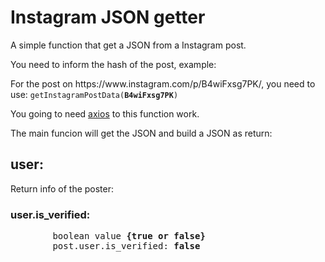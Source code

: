<div>
    <h1>
        Instagram JSON getter
    </h1>
    <p>
        A simple function that get a JSON from a Instagram post.
    </p>
    <p>
        You need to inform the hash of the post, example:
    </p>
    <p>
        For the post on https://www.instagram.com/p/B4wiFxsg7PK/, you need to use:
        <code>getInstagramPostData(<b>B4wiFxsg7PK</b>)</code>
    </p>
    <p>
        You going to need <a href="https://unpkg.com/axios/dist/axios.min.js">axios</a> to this function work.
    </p>
    <p>
        The main funcion will get the JSON and build a JSON as return:
    </p>
</div>

<div>
    <h2>user:</h2>
    <p>Return info of the poster:</p>
    <h3>user.is_verified:</h3>
    <pre>
        boolean value <b>{true or false}</b>
        post.user.is_verified: <b>false</b>
    </pre>
</div>